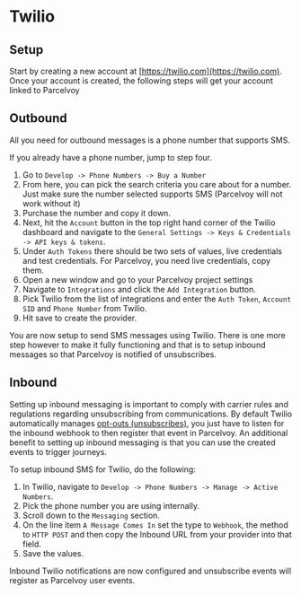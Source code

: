 # Twilio
## Setup
Start by creating a new account at [https://twilio.com](https://twilio.com). Once your account is created, the following steps will get your account linked to Parcelvoy

## Outbound
All you need for outbound messages is a phone number that supports SMS.

If you already have a phone number, jump to step four.
1. Go to `Develop -> Phone Numbers -> Buy a Number`
2. From here, you can pick the search criteria you care about for a number. Just make sure the number selected supports SMS (Parcelvoy will not work without it)
3. Purchase the number and copy it down.
4. Next, hit the `Account` button in the top right hand corner of the Twilio dashboard and navigate to the `General Settings -> Keys & Credentials -> API keys & tokens`.
5. Under `Auth Tokens` there should be two sets of values, live credentials and test credentials. For Parcelvoy, you need live credentials, copy them.
6. Open a new window and go to your Parcelvoy project settings
7. Navigate to `Integrations` and click the `Add Integration` button.
8. Pick Twilio from the list of integrations and enter the `Auth Token`, `Account SID` and `Phone Number` from Twilio.
9. Hit save to create the provider.

You are now setup to send SMS messages using Twilio. There is one more step however to make it fully functioning and that is to setup inbound messages so that Parcelvoy is notified of unsubscribes.

## Inbound
Setting up inbound messaging is important to comply with carrier rules and regulations regarding unsubscribing from communications. By default Twilio automatically manages [opt-outs (unsubscribes)](https://support.twilio.com/hc/en-us/articles/360034798533-Getting-Started-with-Advanced-Opt-Out-for-Messaging-Services), you just have to listen for the inbound webhook to then register that event in Parcelvoy. An additional benefit to setting up inbound messaging is that you can use the created events to trigger journeys.

To setup inbound SMS for Twilio, do the following:
1. In Twilio, navigate to `Develop -> Phone Numbers -> Manage -> Active Numbers`.
2. Pick the phone number you are using internally.
3. Scroll down to the `Messaging` section.
4. On the line item `A Message Comes In` set the type to `Webhook`, the method to `HTTP POST` and then copy the Inbound URL from your provider into that field.
5. Save the values.

Inbound Twilio notifications are now configured and unsubscribe events will register as Parcelvoy user events.
